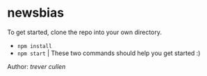 # newsbias
To get started, clone the repo into your own directory.
- ```npm install```
- ```npm start```
| These two commands should help you get started :)

Author: _trever cullen_

